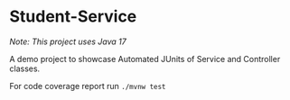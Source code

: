 # Student-Service 
*Note: This project uses Java 17*

A demo project to showcase Automated JUnits of Service and Controller classes.

For code coverage report run `./mvnw test`
